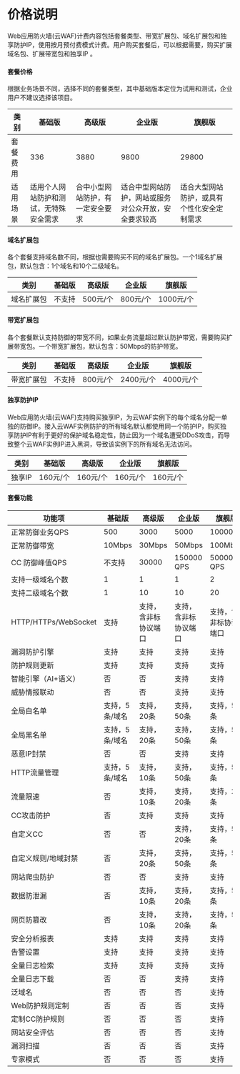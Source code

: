 # 价格说明

Web应用防火墙(云WAF)计费内容包括套餐类型、带宽扩展包、域名扩展包和独享防护IP，使用按月预付费模式计费。用户购买套餐后，可以根据需要，购买扩展域名包、扩展带宽包和独享IP 。

#### 套餐价格

根据业务场景不同，选择不同的套餐类型，其中基础版本定位为试用和测试，企业用户不建议选择该项目。

| 类别      | 基础版                                 | 高级版                           | 企业版                                               | 旗舰版                                     |
| --------- | -------------------------------------- | -------------------------------- | ---------------------------------------------------- | ------------------------------------------ |
| 套餐费用  | 336                                    | 3880                             | 9800                                                 | 29800                                      |
| 适用场 景 | 适用个人网站防护和测试，无特殊安全需求 | 合中小型网站防护，有一定安全要求 | 适合中型网站防护，网站或服务对公众开放，安全要求较高 | 适合大型网站防护，或具有个性化安全定制需求 |

#### 域名扩展包

各个套餐支持域名数不同，根据也需要购买不同的域名扩展包。一个1域名扩展包，默认包含：1个域名和10个二级域名。

| 类别       | 基础版 | 高级版   | 企业版   | 旗舰版    |
| ---------- | ------ | -------- | -------- | --------- |
| 域名扩展包 | 不支持 | 500元/个 | 800元/个 | 1000元/个 |

#### 带宽扩展包

各个套餐默认支持防御的带宽不同，如果业务流量超过默认防护带宽，需要购买扩展带宽包。一个带宽扩展包，默认包含：50Mbps的防护带宽。

| 类别       | 基础版 | 高级版   | 企业版    | 旗舰版    |
| ---------- | ------ | -------- | --------- | --------- |
| 带宽扩展包 | 不支持 | 800元/个 | 2400元/个 | 4000元/个 |

#### 独享防护IP

Web应用防火墙(云WAF)支持购买独享IP，为云WAF实例下的每个域名分配一单独的防御IP。接入云WAF实例防护的所有域名默认都使用同一个防护IP，购买独享防护IP有利于更好的保护域名稳定性，防止因为一个域名遭受DDoS攻击，而导致整个云WAF实例IP进入黑洞，导致该实例下的所有域名无法访问。

| 类别   | 基础版   | 高级版   | 企业版   | 旗舰版   |
| ------ | -------- | -------- | -------- | -------- |
| 独享IP | 160元/个 | 160元/个 | 160元/个 | 160元/个 |

####  套餐功能

| 功能项               | 基础版         | 高级版               | 企业版               | 旗舰版               |
| -------------------- | -------------- | -------------------- | -------------------- | -------------------- |
| 正常防御业务QPS      | 500            | 3000                 | 5000                 | 10000                |
| 正常防御带宽         | 10Mbps         | 30Mbps               | 50Mbps               | 100Mbps              |
| CC 防御峰值QPS       | 不支持         | 30000                | 150000   QPS         | 500000   QPS         |
| 支持一级域名个数     | 1              | 1                    | 1                    | 2                    |
| 支持二级域名个数     | 1              | 10                   | 10                   | 20                   |
| HTTP/HTTPs/WebSocket | 支持           | 支持，含非标协议端口 | 支持，含非标协议端口 | 支持，含非标协议端口 |
| 漏洞防护引擎         | 支持           | 支持                 | 支持                 | 支持                 |
| 防护规则更新         | 支持           | 支持                 | 支持                 | 支持                 |
| 智能引擎（AI+语义）  | 否             | 否                   | 支持                 | 支持                 |
| 威胁情报联动         | 否             | 否                   | 支持                 | 支持                 |
| 全局白名单           | 支持，5条/域名 | 支持，20条           | 支持，50条           | 支持，50条           |
| 全局黑名单           | 支持，5条/域名 | 支持，20条           | 支持，50条           | 支持，50条           |
| 恶意IP封禁           | 否             | 否                   | 支持                 | 支持                 |
| HTTP流量管理         | 支持，5条/域名 | 支持，10条           | 支持，50条           | 支持，50条           |
| 流量限速             | 否             | 支持，10条           | 支持，20条           | 支持，20条           |
| CC攻击防护           | 否             | 支持                 | 支持                 | 支持                 |
| 自定义CC             | 否             | 否                   | 支持，20条           | 支持，50条           |
| 自定义规则/地域封禁  | 否             | 支持，20条           | 支持，50条           | 支持，50条           |
| 网站爬虫防护         | 否             | 否                   | 支持                 | 支持                 |
| 数据防泄漏           | 否             | 支持，10条           | 支持，20条           | 支持，50条           |
| 网页防篡改           | 否             | 支持，10条           | 支持，20条           | 支持，50条           |
| 安全分析报表         | 支持           | 支持                 | 支持                 | 支持                 |
| 告警设置             | 支持           | 支持                 | 支持                 | 支持                 |
| 全量日志检索         | 支持           | 支持                 | 支持                 | 支持                 |
| 全量日志下载         | 否             | 否                   | 支持                 | 支持                 |
| 泛域名               | 否             | 否                   | 否                   | 支持                 |
| Web防护规则定制      | 否             | 否                   | 否                   | 支持                 |
| 定制CC防护规则       | 否             | 否                   | 否                   | 支持                 |
| 网站安全评估         | 否             | 否                   | 否                   | 支持                 |
| 漏洞扫描             | 否             | 否                   | 否                   | 支持                 |
| 专家模式             | 否             | 否                   | 否                   | 支持                 |
